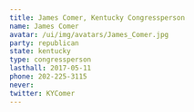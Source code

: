 ```yaml
---
title: James Comer, Kentucky Congressperson
name: James Comer
avatar: /ui/img/avatars/James_Comer.jpg
party: republican
state: kentucky
type: congressperson
lasthall: 2017-05-11
phone: 202-225-3115
never: 
twitter: KYComer
---
```

